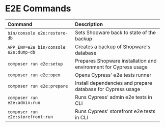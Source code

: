 # E2E Commands

| Command                               | Description                                                      |
|:--------------------------------------|:-----------------------------------------------------------------|
| `bin/console e2e:restore-db`          | Sets Shopware back to state of the backup                        |
| `APP_ENV=e2e bin/console e2e:dump-db` | Creates a backup of Shopware's database                          |
| `composer run e2e:setup`              | Prepares Shopware installation and environment for Cypress usage |
| `composer run e2e:open`               | Opens Cypress' e2e tests runner                                  |
| `composer run e2e:prepare`            | Install dependencies and prepare database for Cypress usage      |
| `composer run e2e:admin:run`          | Runs Cypress' admin e2e tests in CLI                             |
| `composer run e2e:storefront:run`     | Runs Cypress' storefront e2e tests in CLI                        |

